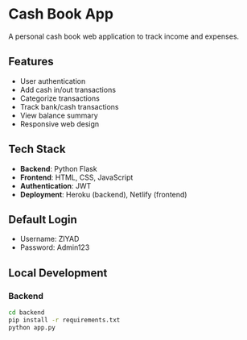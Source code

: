 # Cash Book App

A personal cash book web application to track income and expenses.

## Features
- User authentication
- Add cash in/out transactions
- Categorize transactions
- Track bank/cash transactions
- View balance summary
- Responsive web design

## Tech Stack
- **Backend**: Python Flask
- **Frontend**: HTML, CSS, JavaScript
- **Authentication**: JWT
- **Deployment**: Heroku (backend), Netlify (frontend)

## Default Login
- Username: ZIYAD
- Password: Admin123

## Local Development
### Backend
```bash
cd backend
pip install -r requirements.txt
python app.py
